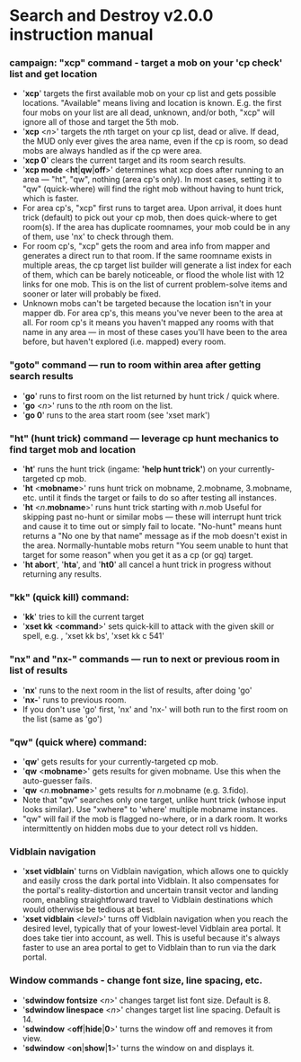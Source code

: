 # Search and Destroy v2.0.0 instruction manual

### campaign: "xcp" command - target a mob on your 'cp check' list and get location
- '**xcp**' targets the first available mob on your cp list and gets possible locations. "Available" means living and location is known.  E.g. the first four mobs on your list are all dead, unknown, and/or both, "xcp" will ignore all of those and target the 5th mob.
- '**xcp** \<*n*\>' targets the *n*th target on your cp list, dead or alive.  If dead, the MUD only ever gives the area name, even if the cp is room, so dead mobs are always handled as if the cp were area.
- '**xcp 0**' clears the current target and its room search results.
- '**xcp mode** \<**ht**\|**qw**\|**off**\>' determines what xcp does after running to an area — "ht", "qw", nothing (area cp's only).  In most cases, setting it to "qw" (quick-where) will find the right mob without having to hunt trick, which is faster.  
- For area cp's, "xcp" first runs to target area.  Upon arrival, it does hunt trick (default) to pick out your cp mob, then does quick-where to get room(s).  If the area has duplicate roomnames, your mob could be in any of them, use 'nx' to check through them.
- For room cp's, "xcp" gets the room and area info from mapper and generates a direct run to that room.  If the same roomname exists in multiple areas, the cp target list builder will generate a list index for each of them, which can be barely noticeable, or flood the whole list with 12 links for one mob.  This is on the list of current problem-solve items and sooner or later will probably be fixed.
- Unknown mobs can't be targeted because the location isn't in your mapper db.  For area cp's, this means you've never been to the area at all.  For room cp's it means you haven't mapped any rooms with that name in any area — in most of these cases you'll have been to the area before, but haven't explored (i.e. mapped) every room.

### "goto" command — run to room within area after getting search results
- '**go**' runs to first room on the list returned by hunt trick / quick where.
- '**go** \<*n*\>' runs to the *n*th room on the list.
- '**go 0**' runs to the area start room (see 'xset mark')

### "ht" (hunt trick) command — leverage cp hunt mechanics to find target mob and location
- '**ht**' runs the hunt trick (ingame: **'help hunt trick'**) on your currently-targeted cp mob.
- '**ht** \<**mobname**\>' runs hunt trick on mobname, 2.mobname, 3.mobname, etc. until it finds the target or fails to do so after testing all instances.
- '**ht** \<*n*.**mobname**\>' runs hunt trick starting with *n*.mob Useful for skipping past no-hunt or similar mobs — these will interrupt hunt trick and cause it to time out or simply fail to locate.  "No-hunt" means hunt returns a "No one by that name" message as if the mob doesn't exist in the area.  Normally-huntable mobs return "You seem unable to hunt that target for some reason" when you get it as a cp (or gq) target.
- '**ht abort**', '**hta**', and '**ht0**' all cancel a hunt trick in progress without returning any results.

### "kk" (quick kill) command:
- '**kk**' tries to kill the current target
- '**xset kk** \<**command**\>' sets quick-kill to attack with the given skill or spell, e.g. , 'xset kk bs', 'xset kk c 541'

### "nx" and "nx-" commands — run to next or previous room in list of results
- '**nx**' runs to the next room in the list of results, after doing 'go'
- '**nx-**' runs to previous room.
- If you don't use 'go' first, 'nx' and 'nx-' will both run to the first room on the list (same as 'go')

### "qw" (quick where) command:
- '**qw**' gets results for your currently-targeted cp mob.
- '**qw** \<**mobname**\>' gets results for given mobname.  Use this when the auto-guesser fails.
- '**qw** \<*n*.**mobname**\>' gets results for *n*.mobname (e.g. 3.fido).
- Note that "qw" searches only one target, unlike hunt trick (whose input looks similar).  Use "xwhere" to 'where' multiple mobname instances.
- "qw" will fail if the mob is flagged no-where, or in a dark room.  It works intermittently on hidden mobs due to your detect roll vs hidden.

### Vidblain navigation
- '**xset vidblain**' turns on Vidblain navigation, which allows one to quickly and easily cross the dark portal into Vidblain.  It also compensates for the portal's reality-distortion and uncertain transit vector and landing room, enabling straightforward travel to Vidblain destinations which would otherwise be tedious at best.
- '**xset vidblain** \<*level*\>' turns off Vidblain navigation when you reach the desired level, typically that of your lowest-level Vidblain area portal.  It does take tier into account, as well.  This is useful because it's always faster to use an area portal to get to Vidblain than to run via the dark portal.

### Window commands - change font size, line spacing, etc.
- '**sdwindow fontsize** \<*n*\>' changes target list font size.  Default is 8.
- '**sdwindow linespace** \<*n*\>' changes target list line spacing.  Default is 14.
- '**sdwindow** \<**off**\|**hide**\|**0**\>' turns the window off and removes it from view.
- '**sdwindow** \<**on**\|**show**\|**1**\>' turns the window on and displays it.
 
